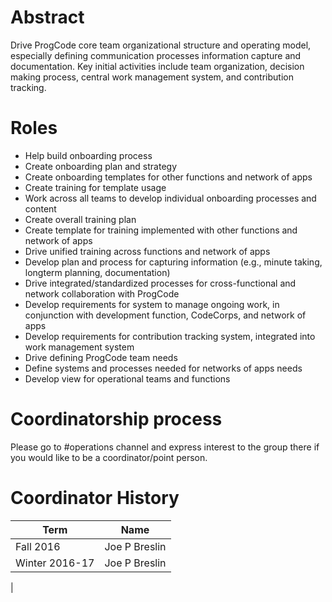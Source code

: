 # Abstract

Drive ProgCode core team organizational structure and operating model, especially defining communication processes information capture and documentation. Key initial activities include team organization, decision making process, central work management system, and contribution tracking.

# Roles

* Help build onboarding process
* Create onboarding plan and strategy
* Create onboarding templates for other functions and network of apps
* Create training for template usage
* Work across all teams to develop individual onboarding processes and content
* Create overall training plan
* Create template for training implemented with other functions and network of apps
* Drive unified training across functions and network of apps
* Develop plan and process for capturing information (e.g., minute taking, longterm planning, documentation)
* Drive integrated/standardized processes for cross-functional and network collaboration with ProgCode
* Develop requirements for system to manage ongoing work, in conjunction with development function, CodeCorps, and network of apps
* Develop requirements for contribution tracking system, integrated into work management system
* Drive defining ProgCode team needs
* Define systems and processes needed for networks of apps needs
* Develop view for operational teams and functions

# Coordinatorship process

Please go to #operations channel and express interest to the group there if you would like to be a coordinator/point person.

# Coordinator History

| Term | Name |
| --- | --- |
| Fall 2016 | Joe P Breslin |
| Winter 2016-17 | Joe P Breslin |

|